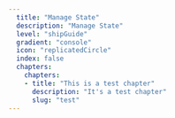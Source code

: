 ```yaml
---
  title: "Manage State"
  description: "Manage State"
  level: "shipGuide"
  gradient: "console"
  icon: "replicatedCircle"
  index: false
  chapters:
    chapters:
    - title: "This is a test chapter"
      description: "It's a test chapter"
      slug: "test"
---
```

